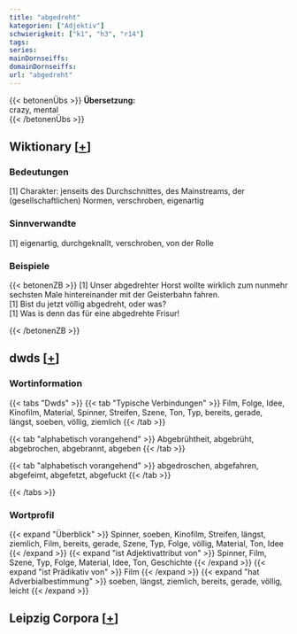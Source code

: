 ```yaml
---
title: "abgedreht"
kategorien: ["Adjektiv"]
schwierigkeit: ["k1", "h3", "r14"]
tags:
series:
mainDornseiffs:
domainDornseiffs:
url: "abgedreht"
---
```


{{< betonenÜbs >}}
**Übersetzung:**  
crazy, mental  
{{< /betonenÜbs >}}

## Wiktionary [[+](https://de.wiktionary.org/wiki/abgedreht)]

### Bedeutungen
[1] Charakter: jenseits des Durchschnittes, des Mainstreams, der (gesellschaftlichen) Normen, verschroben, eigenartig  

### Sinnverwandte
[1] eigenartig, durchgeknallt, verschroben, von der Rolle  

### Beispiele
{{< betonenZB >}}
[1] Unser abgedrehter Horst wollte wirklich zum nunmehr sechsten Male hintereinander mit der Geisterbahn fahren.  
[1] Bist du jetzt völlig abgedreht, oder was?  
[1] Was is denn das für eine abgedrehte Frisur!  

{{< /betonenZB >}}


## dwds [[+](https://www.dwds.de/wb/abgedreht)]

### Wortinformation
{{< tabs "Dwds" >}}
{{< tab "Typische Verbindungen" >}}
Film, Folge, Idee, Kinofilm, Material, Spinner, Streifen, Szene, Ton, Typ, bereits, gerade, längst, soeben, völlig, ziemlich
{{< /tab >}}

{{< tab "alphabetisch vorangehend" >}}
Abgebrühtheit, abgebrüht, abgebrochen, abgebrannt, abgeben
{{< /tab >}}

{{< tab "alphabetisch vorangehend" >}}
abgedroschen, abgefahren, abgefeimt, abgefetzt, abgefuckt
{{< /tab >}}

{{< /tabs >}}

### Wortprofil
{{< expand "Überblick" >}} Spinner, soeben, Kinofilm, Streifen, längst, ziemlich, Film, bereits, gerade, Szene, Typ, Folge, völlig, Material, Ton, Idee {{< /expand >}}
{{< expand "ist Adjektivattribut von" >}} Spinner, Film, Szene, Typ, Folge, Material, Idee, Ton, Geschichte {{< /expand >}}
{{< expand "ist Prädikativ von" >}} Film {{< /expand >}}
{{< expand "hat Adverbialbestimmung" >}} soeben, längst, ziemlich, bereits, gerade, völlig, leicht {{< /expand >}}

## Leipzig Corpora [[+](https://corpora.uni-leipzig.de/en/res?word=abgedreht&corpusId=deu_newscrawl-public_2018)]

